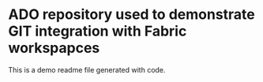 ﻿# ADO repository used to demonstrate GIT integration with Fabric workspapces 

This is a demo readme file generated with code.